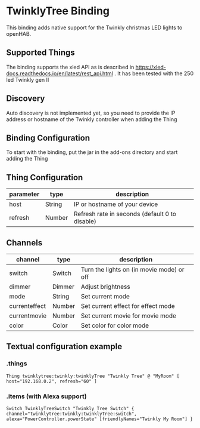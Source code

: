 # TwinklyTree Binding

This binding adds native support for the Twinkly christmas LED lights to openHAB.

## Supported Things

The binding supports the xled API as is described in https://xled-docs.readthedocs.io/en/latest/rest_api.html . It has been tested with the 250 led Twinkly gen II

## Discovery

Auto discovery is not implemented yet, so you need to provide the IP address or hostname of the Twinkly controller when adding the Thing

## Binding Configuration

To start with the binding, put the jar in the add-ons directory and start adding the Thing

## Thing Configuration

| parameter     | type   | description                                       |
|---------------|--------|---------------------------------------------------|
| host          | String | IP or hostname of your device                     |
| refresh       | Number | Refresh rate in seconds (default 0 to disable)    |

## Channels

| channel       | type   | description                               |
|---------------|--------|-------------------------------------------|
| switch        | Switch | Turn the lights on (in movie mode) or off |
| dimmer        | Dimmer | Adjust brightness                         |
| mode          | String | Set current mode                          |
| currenteffect | Number | Set current effect for effect mode        |
| currentmovie  | Number | Set current movie for movie mode          |
| color         | Color  | Set color for color mode                  |

## Textual configuration example

### .things

```
Thing twinklytree:twinkly:twinklyTree "Twinkly Tree" @ "MyRoom" [ host="192.168.0.2", refresh="60" ]
```

### .items (with Alexa support)

```
Switch TwinklyTreeSwitch "Twinkly Tree Switch" { channel="twinklytree:twinkly:twinklyTree:switch", alexa="PowerController.powerState" [friendlyNames="Twinkly My Room"] }
```
